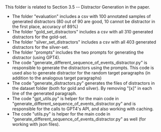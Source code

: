 This folder is related to Section 3.5 -- Distractor Generation in the paper. <br>

* The folder "evaluation" includes a csv with 100 annotated samples of generated distractors (80 out of 90 are good, 10 cannot be distractor in the first place, accuracy of 89%) <br>
* The folder "gold_set_distractors" includes a csv with all 310 generated distractors for the gold-set. <br>
* The folder "silver_set_distractors" includes a csv with all 403 generated distractors for the silver-set. <br>
* The folder "prompts" includes the two prompts for generating the distractor (using GPT4). <br>
* The code "generate_different_sequence_of_events_distractor.py" is responsible to generate the distractors using the prompts. This code is used also to generate distractor for the random target paragraphs (in addition to the analogous target paragraphs) <br>
* The code "generate_distractors.py" generates the files of distractors in the dataset folder (both for gold and silver). By removing "[x]" in each line of the generated paragraph. <br>
* The code "gpt_utils.py" is helper for the main code in "generate_different_sequence_of_events_distractor.py" and is responsible for the calls to GPT4's API, and also working with caching. <br>
* The code "utils.py" is helper for the main code in "generate_different_sequence_of_events_distractor.py" as well (for working with json files).

